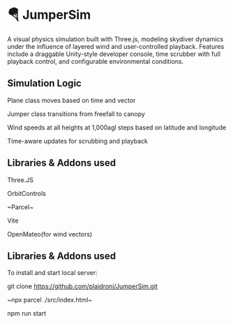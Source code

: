 # 🪂 JumperSim

A visual physics simulation built with Three.js, modeling skydiver dynamics under the influence of layered wind and user-controlled playback. Features include a draggable Unity-style developer console, time scrubber with full playback control, and configurable environmental conditions.

## Simulation Logic

Plane class moves based on time and vector

Jumper class transitions from freefall to canopy

Wind speeds at all heights at 1,000agl steps based on latitude and longitude

Time-aware updates for scrubbing and playback

## Libraries & Addons used

Three.JS

OrbitControls

~Parcel~

Vite

OpenMateo(for wind vectors)

## Libraries & Addons used

To install and start local server:

git clone https://github.com/plaidroni/JumperSim.git

~npx parcel ./src/index.html~

npm run start
